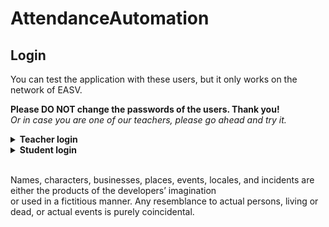 # AttendanceAutomation
<H2>Login</H2>
You can test the application with these users, but it only works on the network of EASV.<br />
<p><b>Please DO NOT change the passwords of the users. Thank you!</b><br /> 
<i>Or in case you are one of our teachers, please go ahead and try it.</i></p>
<details>
 <summary><b>Teacher login</b></summary>
 <p>
  Email: <i>"jm@easv.dk"</i>
	<br />
	Password: <i>"user"</i>
 </p>
</details>

<details>
 <summary><b>Student login</b></summary>
 <p>
  Email: <i>"thomaswhite@easv.dk"</i>
  <br />
  Password: <i>"user"</i>
 </p>
</details>
<br />
<p>
Names, characters, businesses, places, events, locales, and incidents are either the products of the developers’ imagination <br />
or used in a fictitious manner. Any resemblance to actual persons, living or dead, or actual events is purely coincidental.
</p>
